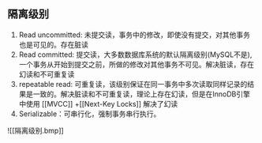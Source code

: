 ## 隔离级别

1. Read uncommitted: 未提交读，事务中的修改，即使没有提交，对其他事务也是可见的。存在脏读
2. Read committed: 提交读，大多数数据库系统的默认隔离级别(MySQL不是), 一个事务从开始到提交之前，所做的修改对其他事务不可见。解决脏读，存在幻读和不可重复读
3. repeatable read: 可重复读，该级别保证在同一事务中多次读取同样记录的结果是一致的。解决脏读和不可重复读，理论上存在幻读，但是在InnoDB引擎中使用 [[MVCC]] +[[Next-Key Locks]] 解决了幻读
4. Serializable：可串行化，强制事务串行执行。

 ![[隔离级别.bmp]]